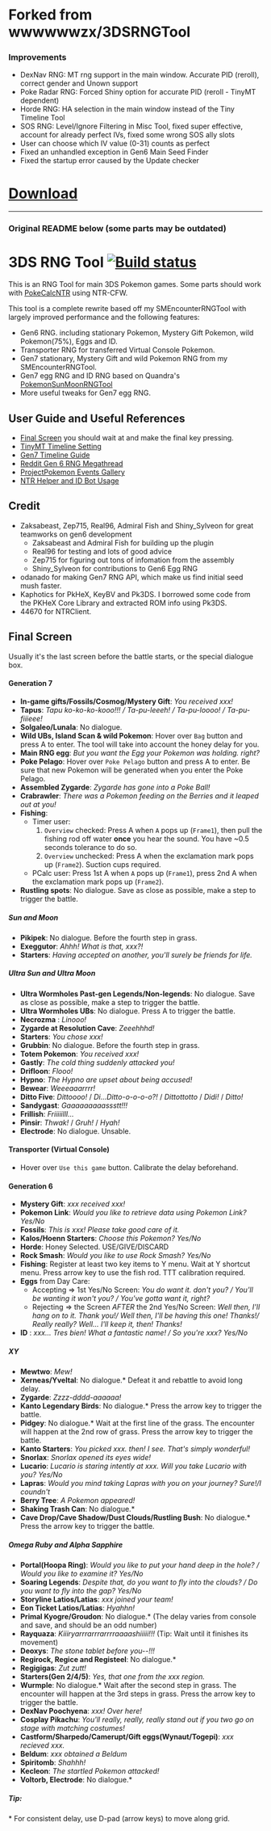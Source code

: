 # Forked from wwwwwwzx/3DSRNGTool

### Improvements

- DexNav RNG: MT rng support in the main window. Accurate PID (reroll), correct gender and Unown support
- Poke Radar RNG: Forced Shiny option for accurate PID (reroll - TinyMT dependent)
- Horde RNG: HA selection in the main window instead of the Tiny Timeline Tool
- SOS RNG: Level/Ignore Filtering in Misc Tool, fixed super effective, account for already perfect IVs, fixed some wrong SOS ally slots
- User can choose which IV value (0-31) counts as perfect
- Fixed an unhandled exception in Gen6 Main Seed Finder
- Fixed the startup error caused by the Update checker

# [Download](https://ci.appveyor.com/project/Bambo-Rambo/3dsrngtool/build/artifacts)
---

### Original README below (some parts may be outdated)

# 3DS RNG Tool [![Build status](https://ci.appveyor.com/api/projects/status/p58tu8nai3cqexuq/branch/master?svg=true)](https://ci.appveyor.com/project/wwwwwwzx/3dsrngtool/branch/master)

This is an RNG Tool for main 3DS Pokemon games. Some parts should work with [PokeCalcNTR](https://gbatemp.net/threads/pokecalcntr-for-gen-6-the-rng-tool-suite-for-the-3ds.473221/) using NTR-CFW.

This tool is a complete rewrite based off my SMEncounterRNGTool with largely improved performance and the following features:
- Gen6 RNG. including stationary Pokemon, Mystery Gift Pokemon, wild Pokemon(75%), Eggs and ID.
- Transporter RNG for transferred Virtual Console Pokemon.
- Gen7 stationary, Mystery Gift and wild Pokemon RNG from my SMEncounterRNGTool.
- Gen7 egg RNG and ID RNG based on Quandra's [PokemonSunMoonRNGTool](https://github.com/Quandra/PokemonSunMoonRNGTool) 
- More useful tweaks for Gen7 egg RNG.

## User Guide and Useful References

- [Final Screen](#final-screen) you should wait at and make the final key pressing.
- [TinyMT Timeline Setting](https://github.com/wwwwwwzx/3DSRNGTool/wiki/TinyMT-Timeline-Spec-Sheet)
- [Gen7 Timeline Guide](https://github.com/wwwwwwzx/3DSRNGTool/wiki/Gen7-Timeline-Calibration-(PokeCalcNTR-Only))
- [Reddit Gen 6 RNG Megathread](https://www.reddit.com/r/pokemonrng/comments/6fhnb8/gen_6_rng_megathread/)
- [ProjectPokemon Events Gallery](https://github.com/projectpokemon/EventsGallery)
- [NTR Helper and ID Bot Usage](https://github.com/wwwwwwzx/3DSRNGTool/wiki/NTR-Helper-Usage)

## Credit

- Zaksabeast, Zep715, Real96, Admiral Fish and Shiny_Sylveon for great teamworks on gen6 development  
   - Zaksabeast and Admiral Fish for building up the plugin
   - Real96 for testing and lots of good advice
   - Zep715 for figuring out tons of infomation from the assembly
   - Shiny_Sylveon for contributions to Gen6 Egg RNG
- odanado for making Gen7 RNG API, which make us find initial seed mush faster.
- Kaphotics for PkHeX, KeyBV and Pk3DS. I borrowed some code from the PKHeX Core Library and extracted ROM info using Pk3DS.
- 44670 for NTRClient.

## Final Screen

Usually it's the last screen before the battle starts, or the special dialogue box.


#### Generation 7

- __In-game gifts/Fossils/Cosmog/Mystery Gift__: _You received xxx!_
- __Tapus__: _Tapu ko-ko-ko-kooo!!! / Ta-pu-leeeh! / Ta-pu-loooo! / Ta-pu-fiiieee!_
- __Solgaleo/Lunala__: No dialogue.
- __Wild UBs, Island Scan & wild Pokemon__: Hover over `Bag` button and press A to enter. The tool will take into account the honey delay for you.
- __Main RNG egg__: _But you want the Egg your Pokemon was holding. right?_
- __Poke Pelago__: Hover over `Poke Pelago` button and press A to enter. Be sure that new Pokemon will be generated when you enter the Poke Pelago.
- __Assembled Zygarde__: _Zygarde has gone into a Poke Ball!_
- __Crabrawler__: _There was a Pokemon feeding on the Berries and it leaped out at you!_
- __Fishing__: 
   - Timer user:   
     1. `Overview` checked: Press A when `A` pops up (`Frame1`), then pull the fishing rod off water __once__ you hear the sound. You have ~0.5 seconds tolerance to do so.   
     2. `Overview` unchecked: Press A when the exclamation mark pops up (`Frame2`). Suction cups required.
   - PCalc user: Press 1st A when `A` pops up (`Frame1`), press 2nd A when the exclamation mark pops up (`Frame2`).
- __Rustling spots__: No dialogue. Save as close as possible, make a step to trigger the battle.

##### Sun and Moon
- __Pikipek__: No dialogue. Before the fourth step in grass.
- __Exeggutor__: _Ahhh! What is that, xxx?!_
- __Starters__: _Having accepted on another, you'll surely be friends for life._

##### Ultra Sun and Ultra Moon
- __Ultra Wormholes Past-gen Legends/Non-legends__: No dialogue. Save as close as possible, make a step to trigger the battle.
- __Ultra Wormholes UBs__: No dialogue. Press A to trigger the battle.
- __Necrozma__ : _Linooo!_
- __Zygarde at Resolution Cave__: _Zeeehhhd!_
- __Starters__: _You chose xxx!_
- __Grubbin__: No dialogue. Before the fourth step in grass.
- __Totem Pokemon__: _You received xxx!_
- __Gastly__: _The cold thing suddenly attacked you!_
- __Drifloon__: _Flooo!_
- __Hypno__: _The Hypno are upset about being accused!_
- __Bewear__: _Weeeaaarrrr!_
- __Ditto Five__: _Dittoooo!_ / _Di...Ditto-o-o-o-o?!_ / _Dittottotto_ / _Didi!_ / _Ditto!_
- __Sandygast__: _Gaaaaaaaaassstt!!!_
- __Frillish__: _Friiiiilll..._
- __Pinsir__: _Thwak!_ / _Gruh!_ / _Hyah!_
- __Electrode__: No dialogue. Unsable.

#### Transporter (Virtual Console)

- Hover over `Use this game` button. Calibrate the delay beforehand.

#### Generation 6

- __Mystery Gift__: _xxx received xxx!_
- __Pokemon Link__: _Would you like to retrieve data using Pokemon Link? Yes/No_
- __Fossils__: _This is xxx! Please take good care of it._
- __Kalos/Hoenn Starters__: _Choose this Pokemon? Yes/No_
- __Horde__: Honey Selected. USE/GIVE/DISCARD
- __Rock Smash__: _Would you like to use Rock Smash? Yes/No_
- __Fishing__: Register at least two key items to Y menu. Wait at Y shortcut menu. Press arrow key to use the fish rod. TTT calibration required.
- __Eggs__ from Day Care:
   - Accepting => 1st Yes/No Screen: _You do want it. don't you? / You'll be wanting it won't you? / You've gotta want it, right?_
   - Rejecting => the Screen _AFTER_ the 2nd Yes/No Screen: _Well then, I'll hang on to it. Thank you!/ Well then, I'll be having this one! Thanks!/ Really really? Well... I'll keep it, then! Thanks!_
- __ID__ : _xxx... Tres bien! What a fantastic name! / So you're xxx? Yes/No_

##### XY
- __Mewtwo__: _Mew!_
- __Xerneas/Yveltal__: No dialogue.\* Defeat it and rebattle to avoid long delay.
- __Zygarde__: _Zzzz-dddd-aaaaaa!_
- __Kanto Legendary Birds__: No dialogue.\* Press the arrow key to trigger the battle.
- __Pidgey__: No dialogue.\* Wait at the first line of the grass. The encounter will happen at the 2nd row of grass. Press the arrow key to trigger the battle.
- __Kanto Starters__: _You picked xxx. then! I see. That's simply wonderful!_
- __Snorlax__: _Snorlax opened its eyes wide!_
- __Lucario__: _Lucario is staring intently at xxx. Will you take Lucario with you? Yes/No_
- __Lapras__: _Would you mind taking Lapras with you on your journey? Sure!/I coundn't_
- __Berry Tree__: _A Pokemon appeared!_
- __Shaking Trash Can__: No dialogue.\*
- __Cave Drop/Cave Shadow/Dust Clouds/Rustling Bush__: No dialogue.\* Press the arrow key to trigger the battle.

##### Omega Ruby and Alpha Sapphire
- __Portal(Hoopa Ring)__: _Would you like to put your hand deep in the hole? / Would you like to examine it? Yes/No_
- __Soaring Legends__: _Despite that, do you want to fly into the clouds? / Do you want to fly into the gap? Yes/No_
- __Storyline Latios/Latias__: _xxx joined your team!_
- __Eon Ticket Latios/Latias__: _Hyahhn!_
- __Primal Kyogre/Groudon__: No dialogue.\*  (The delay varies from console and save, and should be an odd number)
- __Rayquaza__: _Kiiiryarrrarrrarrrraaaashiiiii!!!_ (Tip: Wait until it finishes its movement)
- __Deoxys__: _The stone tablet before you--!!!_
- __Regirock, Regice and Registeel__: No dialogue.\*
- __Regigigas__: _Zut zutt!_
- __Starters(Gen 2/4/5)__: _Yes, that one from the xxx region._
- __Wurmple__: No dialogue.\* Wait after the second step in grass. The encounter will happen at the 3rd steps in grass. Press the arrow key to trigger the battle.
- __DexNav Poochyena__: _xxx! Over here!_
- __Cosplay Pikachu__: _You'll really, really, really stand out if you two go on stage with matching costumes!_
- __Castform/Sharpedo/Camerupt/Gift eggs(Wynaut/Togepi)__: _xxx recieved xxx._
- __Beldum__: _xxx obtained a Beldum_
- __Spiritomb__: _Shahhh!_
- __Kecleon__: _The startled Pokemon attacked!_
- __Voltorb, Electrode__: No dialogue.\*

##### Tip: 
 \* For consistent delay, use D-pad (arrow keys) to move along grid.  
